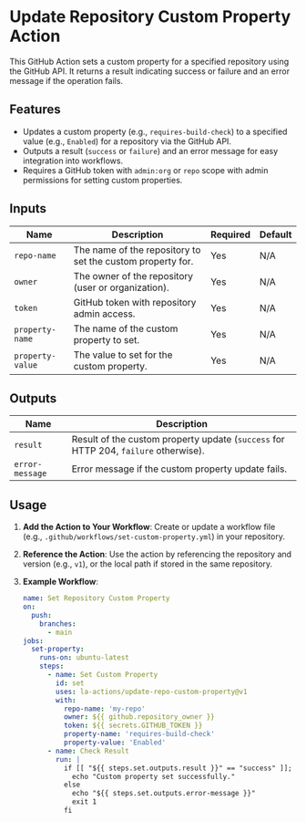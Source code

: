 # Update Repository Custom Property Action

This GitHub Action sets a custom property for a specified repository using the GitHub API. It returns a result indicating success or failure and an error message if the operation fails.

## Features
- Updates a custom property (e.g., `requires-build-check`) to a specified value (e.g., `Enabled`) for a repository via the GitHub API.
- Outputs a result (`success` or `failure`) and an error message for easy integration into workflows.
- Requires a GitHub token with `admin:org` or `repo` scope with admin permissions for setting custom properties.

## Inputs
| Name             | Description                                      | Required | Default              |
|------------------|--------------------------------------------------|----------|---------------------|
| `repo-name`      | The name of the repository to set the custom property for. | Yes      | N/A                 |
| `owner`          | The owner of the repository (user or organization). | Yes      | N/A                 |
| `token`          | GitHub token with repository admin access.       | Yes      | N/A                 |
| `property-name`  | The name of the custom property to set.          | Yes      | N/A |
| `property-value` | The value to set for the custom property.        | Yes      | N/A             |

## Outputs
| Name           | Description                                           |
|----------------|-------------------------------------------------------|
| `result`       | Result of the custom property update (`success` for HTTP 204, `failure` otherwise). |
| `error-message`| Error message if the custom property update fails.     |

## Usage
1. **Add the Action to Your Workflow**:
   Create or update a workflow file (e.g., `.github/workflows/set-custom-property.yml`) in your repository.

2. **Reference the Action**:
   Use the action by referencing the repository and version (e.g., `v1`), or the local path if stored in the same repository.

3. **Example Workflow**:
   ```yaml
   name: Set Repository Custom Property
   on:
     push:
       branches:
         - main
   jobs:
     set-property:
       runs-on: ubuntu-latest
       steps:
         - name: Set Custom Property
           id: set
           uses: la-actions/update-repo-custom-property@v1
           with:
             repo-name: 'my-repo'
             owner: ${{ github.repository_owner }}
             token: ${{ secrets.GITHUB_TOKEN }}
             property-name: 'requires-build-check'
             property-value: 'Enabled'
         - name: Check Result
           run: |
             if [[ "${{ steps.set.outputs.result }}" == "success" ]]; then
               echo "Custom property set successfully."
             else
               echo "${{ steps.set.outputs.error-message }}"
               exit 1
             fi
